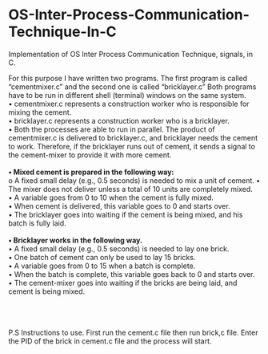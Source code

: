 # OS-Inter-Process-Communication-Technique-In-C
Implementation of OS Inter Process Communication Technique, signals, in C.

For this purpose I have written two programs. The first program is called “cementmixer.c” and the second one is called “bricklayer.c”  Both programs have to be run in different shell (terminal) windows on the same system.<br>
• cementmixer.c represents a construction worker who is responsible for mixing the cement.<br> 
• bricklayer.c represents a construction worker who is a bricklayer.<br>
• Both the processes are able to run in parallel. The product of cementmixer.c is delivered to bricklayer.c, and bricklayer needs the cement to work. Therefore, if the bricklayer runs out of cement, it sends a signal to the cement-mixer to provide it with more cement.<br><br>
<strong>• Mixed cement is prepared in the following way:</strong><br> o A fixed small delay (e.g., 0.5 seconds) is needed to mix a unit of cement. 
•	The mixer does not deliver unless a total of 10 units are completely mixed.<br>
•	A variable goes from 0 to 10 when the cement is fully mixed. <br>
•	When cement is delivered, this variable goes to 0 and starts over. <br>
•	The bricklayer goes into waiting if the cement is being mixed, and his batch is fully laid.<br><br>
<strong>• Bricklayer works in the following way.</strong><br>
•	A fixed small delay (e.g., 0.5 seconds) is needed to lay one brick.<br>
•	One batch of cement can only be used to lay 15 bricks. <br>
•	A variable goes from 0 to 15 when a batch is complete. <br>
•	When the batch is complete, this variable goes back to 0 and starts over.<br> 
•	The cement-mixer goes into waiting if the bricks are being laid, and cement is being mixed.<br><br><br><br>

P.S Instructions to use. First run the cement.c file then run brick,c file. Enter the PID of the brick in cement.c file and the process will start.

